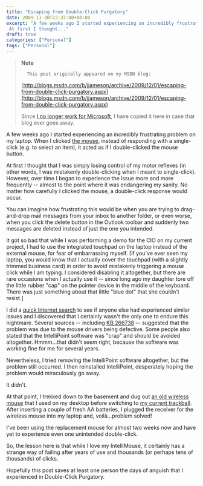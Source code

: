 ```yaml
---
title: "Escaping from Double-Click Purgatory"
date: 2009-11-30T22:37:00+08:00
excerpt: "A few weeks ago I started experiencing an incredibly frustrating problem on my laptop. When I clicked the mouse , instead of responding with a single-click (e.g. to select an item), it acted as if I double-clicked the mouse button. 
 At first I thought..."
draft: true
categories: ["Personal"]
tags: ["Personal"]
---
```


> **Note**
> 
> 
> 		This post originally appeared on my MSDN blog:
> 
> 
> 
> [http://blogs.msdn.com/b/jjameson/archive/2009/12/01/escaping-from-double-click-purgatory.aspx](http://blogs.msdn.com/b/jjameson/archive/2009/12/01/escaping-from-double-click-purgatory.aspx)
> 
> 
> Since
> 		[I no longer work for Microsoft](/blog/jjameson/2011/09/02/last-day-with-microsoft), I have copied it here in case that 
> 		blog ever goes away.


A few weeks ago I started experiencing an incredibly frustrating problem on my laptop. When I clicked[the mouse](http://www.microsoft.com/products/info/product.aspx?view=22&amp;pcid=90134df1-861e-417e-a584-86e088e38cdb&amp;type=ovr), instead of responding with a single-click (e.g. to select an item), it acted as if I double-clicked the mouse button.

At first I thought that I was simply losing control of my motor reflexes (in other words, I was mistakenly double-clicking when I meant to single-click). However, over time I began to experience the issue more and more frequently -- almost to the point where it was endangering my sanity. No matter how carefully I clicked the mouse, a double-click response would occur.

You can imagine how frustrating this would be when you are trying to drag-and-drop mail messages from your inbox to another folder, or even worse, when you click the delete button in the Outlook toolbar and suddenly two messages are deleted instead of just the one you intended.

It got so bad that while I was performing a demo for the CIO on my current project, I had to use the integrated touchpad on the laptop instead of the external mouse, for fear of embarrassing myself. [If you've ever seen my laptop, you would know that I actually cover the touchpad (with a slightly trimmed business card) in order to avoid mistakenly triggering a mouse click while I am typing. I considered disabling it altogether, but there are rare occasions when I actually use it -- since long ago my daughter tore off the little rubber "cap" on the pointer device in the middle of the keyboard. There was just something about that little "blue dot" that she couldn't resist.]

I did a[quick Internet search](http://www.bing.com/search?q=intellimouse+double+click&amp;form=MSNH14&amp;qs=n) to see if anyone else had experienced similar issues and I discovered that I certainly wasn't the only one to endure this nightmare. Several sources -- including[KB 266738](http://support.microsoft.com/kb/266738) -- suggested that the problem was due to the mouse drivers being defective. Some people also stated that the IntelliPoint software was "crap" and should be avoided altogether. Hmmm...that didn't seem right, because the software was working fine for me for several years.

Nevertheless, I tried removing the IntelliPoint software altogether, but the problem still occurred. I then reinstalled IntelliPoint, desperately hoping the problem would miraculously go away.

It didn't.

At that point, I trekked down to the basement and dug out[an old wireless mouse](http://www.microsoft.com/products/info/product.aspx?view=10&amp;pcid=e3ddebf3-9aeb-4f6d-983e-c49c2f691943&amp;type=ovr) that I used on my desktop before switching to[my current trackball](http://www.microsoft.com/products/info/product.aspx?view=10&amp;pcid=a9fdd4c0-41da-4045-9d6f-f087c17ffd30&amp;type=ovr). After inserting a couple of fresh AA batteries, I plugged the receiver for the wireless mouse into my laptop and, voilà...problem solved!

I've been using the replacement mouse for almost two weeks now and have yet to experience even one unintended double-click.

So, the lesson here is that while I love my IntelliMouse, it certainly has a strange way of failing after years of use and thousands (or perhaps tens of thousands) of clicks.

Hopefully this post saves at least one person the days of anguish that I experienced in Double-Click Purgatory.

